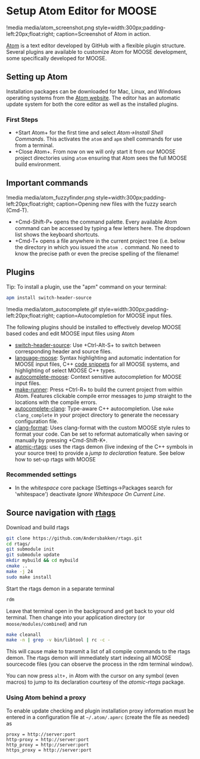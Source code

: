 # Setup Atom Editor for MOOSE

!media media/atom_screenshot.png
       style=width:300px;padding-left:20px;float:right;
       caption=Screenshot of Atom in action.

[Atom](http://atom.io) is a text editor developed by GitHub with a flexible plugin structure. Several
plugins are available to customize Atom for MOOSE development, some specifically developed for MOOSE.

## Setting up Atom

Installation packages can be downloaded for Mac, Linux, and Windows operating systems from the
[Atom website](http://atom.io). The editor has an automatic update system for both the core editor as
well as the installed plugins.

### First Steps

- +Start Atom+ for the first time and select _Atom->Install Shell Commands_. This activates the
  `atom` and `apm` shell commands for use from a terminal.
- +Close Atom+. From now on we will only start it from our MOOSE project directories using `atom`
  ensuring that Atom sees the full MOOSE build environment.

## Important commands

!media media/atom_fuzzyfinder.png
       style=width:300px;padding-left:20px;float:right;
       caption=Opening new files with the fuzzy search (Cmd-T).

- +Cmd-Shift-P+ opens the command palette. Every available Atom command can be accessed by typing a
  few letters here. The dropdown list shows the keyboard shortcuts.
- +Cmd-T+ opens a file anywhere in the current project tree (i.e. below the directory in which you
  issued the `atom .` command. No need to know the precise path or even the precise spelling of the
  filename!

## Plugins

Tip: To install a plugin, use the "apm" command on your terminal:

```bash
apm install switch-header-source
```

!media media/atom_autocomplete.gif
       style=width:300px;padding-left:20px;float:right;
       caption=Autocompletion for MOOSE input files.

The following plugins should be installed to effectively develop MOOSE based codes and edit MOOSE
input files using Atom

- [switch-header-source](http://atom.io/packages/switch-header-source): Use +Ctrl-Alt-S+ to switch
  between corresponding header and source files.
- [language-moose](http://atom.io/packages/language-moose): Syntax highlighting and automatic
  indentation for MOOSE input files, C++ [code snippets](./Snippets) for all MOOSE systems, and
  highlighting of select MOOSE C++ types.
- [autocomplete-moose](http://atom.io/packages/autocomplete-moose): Context sensitive autocompletion
  for MOOSE input files.
- [make-runner](http://atom.io/packages/make-runner): Press +Ctrl-R+ to build the current project
  from within Atom. Features clickable compile error messages to jump straight to the locations with
  the compile errors.
- [autocomplete-clang](http://atom.io/packages/autocomplete-clang): Type-aware C++
  autocompletion. Use ```make clang_complete``` in your project directory to generate the necessary
  configuration file.
- [clang-format](http://atom.io/packages/clang-format): Uses clang-format with the custom MOOSE style
  rules to format your code. Can be set to reformat automatically when saving or manually by pressing
  +Cmd-Shift-K+.
- [atomic-rtags](http://atom.io/packages/atomic-rtags): uses the rtags demon (live indexing of the
  C++ symbols in your source tree) to provide a _jump to declaration_ feature. See below how to
  set-up rtags with MOOSE

### Recommended settings

- In the *whitespace* core package (Settings->Packages search for 'whitespace') deactivate *Ignore
  Whitespace On Current Line*.

## Source navigation with [rtags](https://github.com/Andersbakken/rtags)

Download and build rtags

```bash
git clone https://github.com/Andersbakken/rtags.git
cd rtags/
git submodule init
git submodule update
mkdir mybuild && cd mybuild
cmake ..
make -j 24
sudo make install
```

Start the rtags demon in a separate terminal

```bash
rdm
```

Leave that terminal open in the background and get back to your old terminal.
Then change into your application directory (or `moose/modules/combined`) and run

```bash
make cleanall
make -n | grep -v bin/libtool | rc -c -
```

This will cause make to transmit a list of all compile commands to the rtags demon. The rtags demon
will immediately start indexing all MOOSE sourcecode files (you can observe the process in the rdm
terminal window).

You can now press `alt+,` in Atom with the cursor on any symbol (even macros) to jump to its
declaration courtesy of the _atomic-rtags_ package.

### Using Atom behind a proxy

To enable update checking and plugin installation proxy information must be entered in a
configuration file at `~/.atom/.apmrc` (create the file as needed) as

```text
proxy = http://server:port
http-proxy = http://server:port
http_proxy = http://server:port
https_proxy = http://server:port
```
